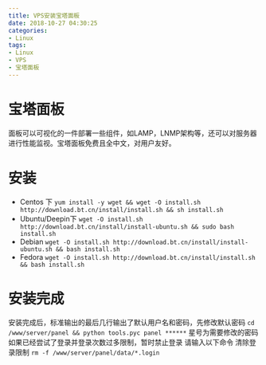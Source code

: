 ```yaml
---
title: VPS安装宝塔面板
date: 2018-10-27 04:30:25
categories:
- Linux
tags:
- Linux
- VPS
- 宝塔面板
---
```

# 宝塔面板

面板可以可视化的一件部署一些组件，如LAMP，LNMP架构等，还可以对服务器进行性能监视。宝塔面板免费且全中文，对用户友好。

# 安装

- Centos 下
`yum install -y wget && wget -O install.sh http://download.bt.cn/install/install.sh && sh install.sh`
- Ubuntu/Deepin下
`wget -O install.sh http://download.bt.cn/install/install-ubuntu.sh && sudo bash install.sh`
- Debian
`wget -O install.sh http://download.bt.cn/install/install-ubuntu.sh && bash install.sh`
- Fedora
`wget -O install.sh http://download.bt.cn/install/install.sh && bash install.sh`

# 安装完成

安装完成后，标准输出的最后几行输出了默认用户名和密码，先修改默认密码
`cd /www/server/panel && python tools.pyc panel ******` 星号为需要修改的密码
如果已经尝试了登录并登录次数过多限制，暂时禁止登录 请输入以下命令 清除登录限制
`rm -f /www/server/panel/data/*.login`
